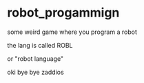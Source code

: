 # robot_progammign
some weird game where you program a robot

the lang is called ROBL

or "robot language"

oki bye bye zaddios
